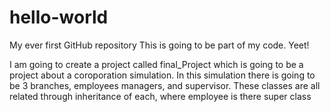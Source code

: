 # hello-world
My ever first GitHub repository
This is going to be part of my code. Yeet!

I am going to create a project called final_Project which is going to be
a project about a coroporation simulation. In this simulation there is going to be 3 branches, employees
managers, and supervisor. These classes are all related through inheritance of each, where employee is there super class

